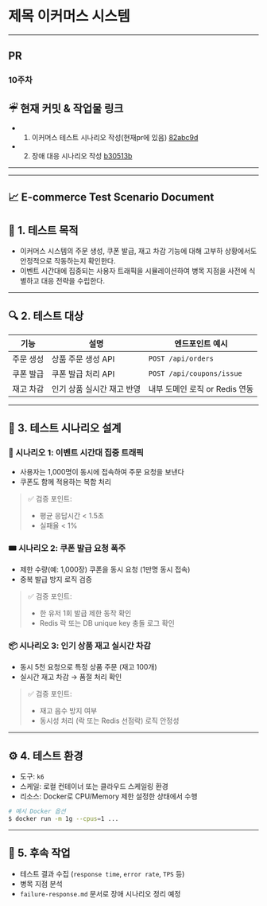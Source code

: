 <!--
  이커머스 시스템 설계 
-->
# 제목 이커머스 시스템
<!--
  (Optional: 참고 자료가 없는 작업 - 단순 버그 픽스 등 의 경우엔 해당 란을 제거해주세요 !)
  작업에 대한 참고자료(PR, 피그마, 슬랙 등)가 있는 경우 링크를 참고 자료에 같이 추가해주세요.
  히스토리나 정책, 특정 기술 등에 대한 이해가 필요한 작업일 때 참고자료가 있다면 리뷰어에게 큰 도움이 됩니다!
-->
-----------------------------------------------------------------
## PR
### 10주차

## ☔︎ 현재 커밋 & 작업물 링크 
* 1) 이커머스 테스트 시나리오 작성(현재pr에 있음)  [82abc9d](https://github.com/JuSuIn/hhplusweek2/commit/82abc9d71c3e524e0a8f15bf83ecbc85f519aebd)
* 2) 장애 대응 시나리오 작성                   [b30513b](https://github.com/JuSuIn/hhplusweek2/commit/b30513bbff259c82804481cf9db620b1302ecb02)


-----------------------------------------------------------------

---------------------------------------------------------
## 📈 E-commerce Test Scenario Document


## 🧩 1. 테스트 목적

* 이커머스 시스템의 주문 생성, 쿠폰 발급, 재고 차감 기능에 대해 고부하 상황에서도 안정적으로 작동하는지 확인한다.
* 이벤트 시간대에 집중되는 사용자 트래픽을 시뮬레이션하여 병목 지점을 사전에 식별하고 대응 전략을 수립한다.



---



## 🔍 2. 테스트 대상

| 기능    | 설명              | 엔드포인트 예시                  |
| ----- | --------------- | ------------------------- |
| 주문 생성 | 상품 주문 생성 API    | `POST /api/orders`        |
| 쿠폰 발급 | 쿠폰 발급 처리 API    | `POST /api/coupons/issue` |
| 재고 차감 | 인기 상품 실시간 재고 반영 | 내부 도메인 로직 or Redis 연동     |



---



## 🎯 3. 테스트 시나리오 설계



### 🎪 시나리오 1: 이벤트 시간대 집중 트래픽

* 사용자는 1,000명이 동시에 접속하여 주문 요청을 보낸다
* 쿠폰도 함께 적용하는 복합 처리

> ✅ 검증 포인트:
>
> * 평균 응답시간 < 1.5초
> * 실패율 < 1%



### 🎟️ 시나리오 2: 쿠폰 발급 요청 폭주

* 제한 수량(예: 1,000장) 쿠폰을 동시 요청 (1만명 동시 접속)
* 중복 발급 방지 로직 검증

> ✅ 검증 포인트:
>
> * 한 유저 1회 발급 제한 동작 확인
> * Redis 락 또는 DB unique key 충돌 로그 확인



### 📦 시나리오 3: 인기 상품 재고 실시간 차감

* 동시 5천 요청으로 특정 상품 주문 (재고 100개)
* 실시간 재고 차감 → 품절 처리 확인

> ✅ 검증 포인트:
>
> * 재고 음수 방지 여부
> * 동시성 처리 (락 또는 Redis 선점락) 로직 안정성

---




## ⚙️ 4. 테스트 환경




* 도구: `k6` 
* 스케일: 로컬 컨테이너 또는 클라우드 스케일링 환경
* 리소스: Docker로 CPU/Memory 제한 설정한 상태에서 수행

```bash
# 예시 Docker 옵션
$ docker run -m 1g --cpus=1 ...
```




---




## 📎 5. 후속 작업

* 테스트 결과 수집 (`response time`, `error rate`, `TPS` 등)
* 병목 지점 분석
* `failure-response.md` 문서로 장애 시나리오 정리 예정
